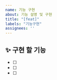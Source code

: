 ```yaml
---
name: 기능 구현
about: 기능 설명 및 구현
title: "[feat]"
labels: "기능구현"
assignees: ''
---
```


## ✨ 구현 할 기능
- [ ] 
- [ ] 
- [ ] 

<br>